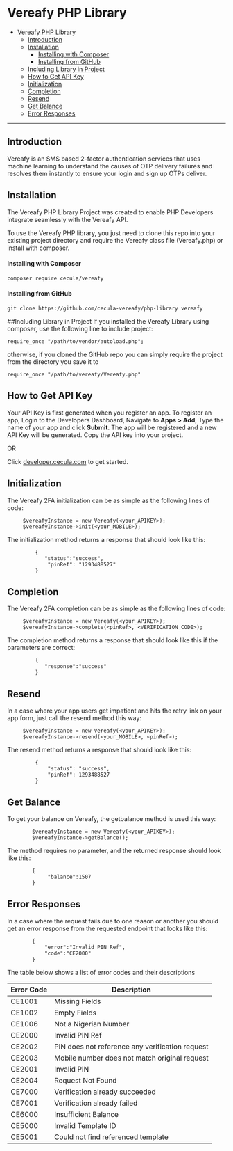 # Vereafy PHP Library

- [Vereafy PHP Library](#vereafy-php-library)
  - [Introduction](#introduction)
  - [Installation](#installation)
    - [Installing with Composer](#installing-with-composer)
    - [Installing from GitHub](#installing-from-github)
  - [Including Library in Project](#including-library-in-project)
  - [How to Get API Key](#how-to-get-api-key)
  - [Initialization](#initialization)
  - [Completion](#completion)
  - [Resend](#resend)
  - [Get Balance](#get-balance)
  - [Error Responses](#error-responses)

----------

## Introduction

Vereafy is an SMS based 2-factor authentication services that uses machine learning to understand the causes of OTP delivery failures and resolves them instantly to ensure your login and sign up OTPs deliver.

## Installation

The Vereafy PHP Library Project was created to enable PHP Developers integrate seamlessly with the Vereafy API.

To use the Vereafy PHP library, you just need to clone this repo into your existing project directory and require the Vereafy class file (Vereafy.php) or install with composer.

#### Installing with Composer
    composer require cecula/vereafy

#### Installing from GitHub
    git clone https://github.com/cecula-vereafy/php-library vereafy

##Including Library in Project
If you installed the Vereafy Library using composer, use the following line to include project:

    require_once "/path/to/vendor/autoload.php";

otherwise, if you cloned the GitHub repo you can simply require the project from the directory you save it to

    require_once "/path/to/vereafy/Vereafy.php"

## How to Get API Key

Your API Key is first generated when you register an app. To register an app,
Login to the Developers Dashboard, Navigate to **Apps > Add**, Type the name of your app and click **Submit**. The app will be registered and a new API Key will be generated. Copy the API key into your project.

OR

Click [developer.cecula.com](https://developer.cecula.com/docs/introduction/generating-api-key) to get started.


## Initialization

 The Vereafy 2FA initialization can be as simple as the following lines of code:

         $vereafyInstance = new Vereafy(<your_APIKEY>);
         $vereafyInstance->init(<your_MOBILE>);

The initialization method returns a response that should look like this:

             {
                "status":"success",
                 "pinRef": "1293488527"
             }

## Completion

 The Vereafy 2FA completion can be as simple as the following lines of code:

         $vereafyInstance = new Vereafy(<your_APIKEY>);
         $vereafyInstance->complete(<pinRef>, <VERIFICATION_CODE>);

The completion method returns a response that should look like this if the parameters are correct:

             {
                "response":"success"
             }

## Resend

In a case where your app users get impatient and hits the retry link on your app form, just call the resend method this way:
 
         $vereafyInstance = new Vereafy(<your_APIKEY>);
         $vereafyInstance->resend(<your_MOBILE>, <pinRef>);

The resend method returns a response that should look like this:

             {
                 "status": "success",
                 "pinRef": 1293488527
             }

## Get Balance

To get your balance on Vereafy, the getbalance method is used this way:
            
            $vereafyInstance = new Vereafy(<your_APIKEY>);
            $vereafyInstance->getBalance();
The method requires no parameter, and the returned response should look like this:

            {
                 "balance":1507
            }

## Error Responses

In a case where the request fails due to one reason or another you should get an error response from the requested endpoint that looks like this:

            {
                "error":"Invalid PIN Ref",
                "code":"CE2000"
            }
            
The table below shows a list of error codes and their descriptions

|  Error Code                   |   Description        |    
|-------------------------------|----------------------|
| CE1001  | Missing Fields            |
| CE1002  | Empty Fields               | 
| CE1006  | Not a Nigerian Number               | 
| CE2000  | Invalid PIN Ref| 
| CE2002  | PIN does not reference any verification request| 
| CE2003  | Mobile number does not match original request| 
| CE2001  | Invalid PIN| 
| CE2004  | Request Not Found               | 
| CE7000  | Verification already succeeded     | 
| CE7001  | Verification already failed      | 
| CE6000  | Insufficient Balance     | 
| CE5000  | Invalid Template ID             | 
| CE5001  | Could not find referenced template                | 
